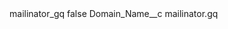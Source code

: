 <?xml version="1.0" encoding="UTF-8"?>
<CustomMetadata xmlns="http://soap.sforce.com/2006/04/metadata" xmlns:xsi="http://www.w3.org/2001/XMLSchema-instance" xmlns:xsd="http://www.w3.org/2001/XMLSchema">
    <label>mailinator_gq</label>
    <protected>false</protected>
    <values>
        <field>Domain_Name__c</field>
        <value xsi:type="xsd:string">mailinator.gq</value>
    </values>
</CustomMetadata>
